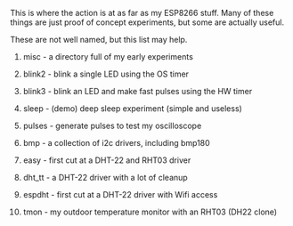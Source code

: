 This is where the action is at as far as my ESP8266 stuff.
Many of these things are just proof of concept experiments,
but some are actually useful.

These are not well named, but this list may help.

1. misc - a directory full of my early experiments
2. blink2 - blink a single LED using the OS timer
3. blink3 - blink an LED and make fast pulses using the HW timer
4. sleep - (demo) deep sleep experiment (simple and useless)
5. pulses - generate pulses to test my oscilloscope
6. bmp - a collection of i2c drivers, including bmp180

7. easy - first cut at a DHT-22 and RHT03 driver
8. dht_tt - a DHT-22 driver with a lot of cleanup
9. espdht - first cut at a DHT-22 driver with Wifi access

10. tmon - my outdoor temperature monitor with an RHT03 (DH22 clone)

